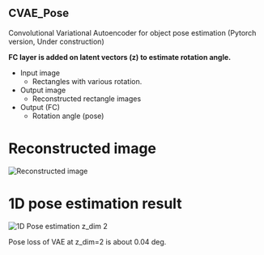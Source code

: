 ## CVAE_Pose
Convolutional Variational Autoencoder for object pose estimation (Pytorch version, Under construction)

**FC layer is added on latent vectors (z) to estimate rotation angle.**

* Input image
  * Rectangles with various rotation.
* Output image
  * Reconstructed rectangle images
* Output (FC)
  * Rotation angle (pose)

# Reconstructed image
![Reconstructed image](https://github.com/peytonhong/CVAE_Pose/blob/cvae_lm/results/reconstructed_duck.png)

# 1D pose estimation result
![1D Pose estimation z_dim 2](https://github.com/peytonhong/CVAE_Pose/blob/cvae_lm/results/pose_result_vae_z2.png)

Pose loss of VAE at z_dim=2 is about 0.04 deg.

